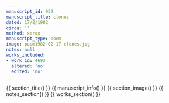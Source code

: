 ```yaml
---
manuscript_id: 952
manuscript_title: clones
dated: 17/2/1982
circa: ''
method: xerox
manuscript_type: poem
image: poem1982-02-17-clones.jpg
notes: null
works_included:
- work_id: 4693
  altered: 'no'
  edited: 'no'
---
```


{{ section_title() }}
{{ manuscript_info() }}
{{ section_image() }}
{{ notes_section() }}
{{ works_section() }}
